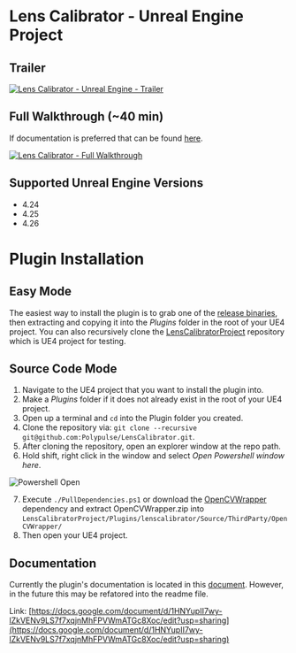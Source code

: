 # Lens Calibrator - Unreal Engine Project
## Trailer
[![Lens Calibrator - Unreal Engine - Trailer](https://img.youtube.com/vi/HfIi4gkH9Es/0.jpg)](https://www.youtube.com/watch?v=HfIi4gkH9Es)

## Full Walkthrough (~40 min)
If documentation is preferred that can be found [here](https://docs.google.com/document/d/1HNYupII7wy-lZkVENv9LS7f7xqjnMhFPVWmATGc8Xoc/edit?usp=sharing).

[![Lens Calibrator - Full Walkthrough](https://img.youtube.com/vi/CBvmpoI9hAs/0.jpg)](https://www.youtube.com/watch?v=CBvmpoI9hAs)

## Supported Unreal Engine Versions
- 4.24
- 4.25
- 4.26

# Plugin Installation
## Easy Mode
The easiest way to install the plugin is to grab one of the [release binaries](https://github.com/Polypulse/LensCalibrator/releases), then extracting and copying it into the *Plugins* folder in the root of your UE4 project. You can also recursively clone the [LensCalibratorProject](https://github.com/Polypulse/LensCalibratorProject) repository which is UE4 project for testing.

## Source Code Mode
1. Navigate to the UE4 project that you want to install the plugin into.
2. Make a *Plugins* folder if it does not already exist in the root of your UE4 project.
3. Open up a terminal and ```cd``` into the Plugin folder you created.
4. Clone the repository via: ```git clone --recursive git@github.com:Polypulse/LensCalibrator.git```.
5. After cloning the repository, open an explorer window at the repo path.
6. Hold shift, right click in the window and select *Open Powershell window here*.

![Powershell Open](./Resources/openpowershell.png)

7. Execute ```./PullDependencies.ps1``` or download the [OpenCVWrapper](https://github.com/Polypulse/OpenCVWrapper/releases) dependency and extract OpenCVWrapper.zip into ```LensCalibratorProject/Plugins/lenscalibrator/Source/ThirdParty/OpenCVWrapper/```
8. Then open your UE4 project.

## Documentation
Currently the plugin's documentation is located in this [document](https://docs.google.com/document/d/1HNYupII7wy-lZkVENv9LS7f7xqjnMhFPVWmATGc8Xoc/edit?usp=sharing). However, in the future this may be refatored into the readme file.

Link: [https://docs.google.com/document/d/1HNYupII7wy-lZkVENv9LS7f7xqjnMhFPVWmATGc8Xoc/edit?usp=sharing](https://docs.google.com/document/d/1HNYupII7wy-lZkVENv9LS7f7xqjnMhFPVWmATGc8Xoc/edit?usp=sharing)
